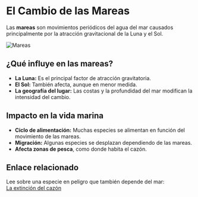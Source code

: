 #  El Cambio de las Mareas

Las **mareas** son movimientos periódicos del agua del mar causados principalmente por la atracción gravitacional de la Luna y el Sol.

![Mareas](https://img.lavdg.com/sc/7bjQXJWnQqtjW4b0N84lkYwQl30=/480x/2024/09/18/00121726681862060778269/Foto/C_20240918_183815026.jpg)

##  ¿Qué influye en las mareas?

- **La Luna:** Es el principal factor de atracción gravitatoria.
- **El Sol:** También afecta, aunque en menor medida.
- **La geografía del lugar:** Las costas y la profundidad del mar modifican la intensidad del cambio.

##  Impacto en la vida marina

- **Ciclo de alimentación:** Muchas especies se alimentan en función del movimiento de las mareas.
- **Migración:** Algunas especies se desplazan dependiendo de las mareas.
- **Afecta zonas de pesca**, como donde habita el cazón.

##  Enlace relacionado

Lee sobre una especie en peligro que también depende del mar:  
 [La extinción del cazón](./cazon.md)
